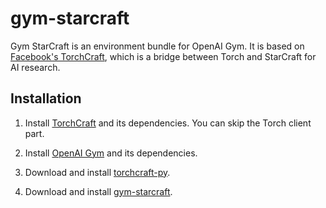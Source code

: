 # gym-starcraft
Gym StarCraft is an environment bundle for OpenAI Gym. It is based on [Facebook's TorchCraft](https://github.com/TorchCraft/TorchCraft), which is a bridge between Torch and StarCraft for AI research.

## Installation

1. Install [TorchCraft](https://github.com/TorchCraft/TorchCraft) and its dependencies. You can skip the Torch client part. 

2. Install [OpenAI Gym](https://github.com/openai/gym) and its dependencies.

3. Download and install [torchcraft-py](http://gitlab.alibaba-inc.com/cogcom/torchcraft-py).

4. Download and install [gym-starcraft](http://gitlab.alibaba-inc.com/cogcom/gym-starcraft).
